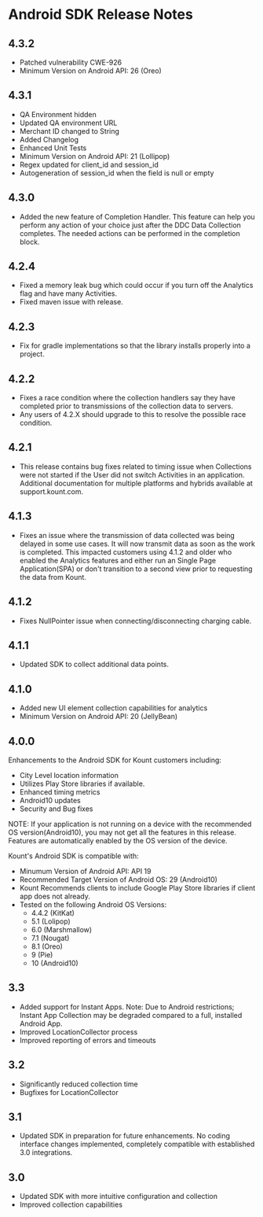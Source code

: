# Android SDK Release Notes

## 4.3.2
* Patched vulnerability CWE-926
* Minimum Version on Android API: 26 (Oreo)

## 4.3.1
* QA Environment hidden
* Updated QA environment URL
* Merchant ID changed to String
* Added Changelog
* Enhanced Unit Tests
* Minimum Version on Android API: 21 (Lollipop)
* Regex updated for client_id and session_id
* Autogeneration of session_id when the field is null or empty


## 4.3.0
* Added the new feature of Completion Handler. This feature can help you perform any action of your choice just after the DDC Data Collection completes. The needed actions can be performed in the completion block.

## 4.2.4
* Fixed a memory leak bug which could occur if you turn off the Analytics flag and have many Activities.
* Fixed maven issue with release.

## 4.2.3
* Fix for gradle implementations so that the library installs properly into a project.

## 4.2.2
* Fixes a race condition where the collection handlers say they have completed prior to transmissions of the collection data to servers.
* Any users of 4.2.X should upgrade to this to resolve the possible race condition.

## 4.2.1
* This release contains bug fixes related to timing issue when Collections were not started if the User did not switch Activities in an application. Additional documentation for multiple platforms and hybrids available at support.kount.com.

## 4.1.3
* Fixes an issue where the transmission of data collected was being delayed in some use cases. It will now transmit data as soon as the work is completed. This impacted customers using 4.1.2 and older who enabled the Analytics features and either run an Single Page Application(SPA) or don't transition to a second view prior to requesting the data from Kount.

## 4.1.2
* Fixes NullPointer issue when connecting/disconnecting charging cable.

## 4.1.1
* Updated SDK to collect additional data points.

## 4.1.0

* Added new UI element collection capabilities for analytics
* Minimum Version on Android API: 20 (JellyBean)

## 4.0.0
Enhancements to the Android SDK for Kount customers including:
* City Level location information
* Utilizes Play Store libraries if available.
* Enhanced timing metrics
* Android10 updates
* Security and Bug fixes

NOTE: If your application is not running on a device with the recommended OS version(Android10), you may not get all the features in this release.  Features are automatically enabled by the OS version of the device.

Kount's Android SDK is compatible with:
* Minumum Version of Android API: API 19
* Recommended Target Version of Android OS: 29 (Android10)
* Kount Recommends clients to include Google Play Store libraries if client app does not already.
* Tested on the following Android OS Versions:
    * 4.4.2 (KitKat)
    * 5.1 (Lolipop)
    * 6.0 (Marshmallow)
    * 7.1 (Nougat)
    * 8.1 (Oreo)
    * 9 (Pie)
    * 10 (Android10)

## 3.3
* Added support for Instant Apps.
  Note: Due to Android restrictions; Instant App Collection may be degraded compared to a full, installed Android App.
* Improved LocationCollector process
* Improved reporting of errors and timeouts

## 3.2
* Significantly reduced collection time
* Bugfixes for LocationCollector

## 3.1
* Updated SDK in preparation for future enhancements. No coding interface changes implemented, completely compatible with established 3.0 integrations.

## 3.0
* Updated SDK with more intuitive configuration and collection
* Improved collection capabilities
